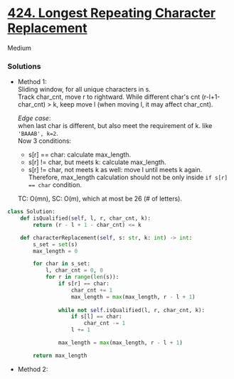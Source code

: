 # [424. Longest Repeating Character Replacement](https://leetcode.com/problems/longest-repeating-character-replacement/?envType=problem-list-v2&envId=oizxjoit)

Medium

### Solutions
- Method 1:\
  Sliding window, for all unique characters in s.\
  Track char_cnt, move r to rightward.
  While different char's cnt (r-l+1-char_cnt) > k, keep move l (when moving l, it may affect char_cnt).
  
  *Edge case*:\
  when last char is different, but also meet the requirement of k. like `'BAAAB', k=2`.\
  Now 3 conditions:
  - s[r] == char: calculate max_length.
  - s[r] != char, but meets k: calculate max_length.
  - s[r] != char, not meets k as well: move l until meets k again.
  Therefore, max_length calculation should not be only inside `if s[r] == char` condition.

  TC: O(mn), SC: O(m), which at most be 26 (# of letters).

```python
class Solution:
    def isQualified(self, l, r, char_cnt, k):
        return (r - l + 1 - char_cnt) <= k

    def characterReplacement(self, s: str, k: int) -> int:
        s_set = set(s)
        max_length = 0

        for char in s_set:
            l, char_cnt = 0, 0
            for r in range(len(s)):
                if s[r] == char:
                    char_cnt += 1
                    max_length = max(max_length, r - l + 1)
                
                while not self.isQualified(l, r, char_cnt, k):
                    if s[l] == char:
                        char_cnt -= 1
                    l += 1

                max_length = max(max_length, r - l + 1)

        return max_length
```

- Method 2:
  
